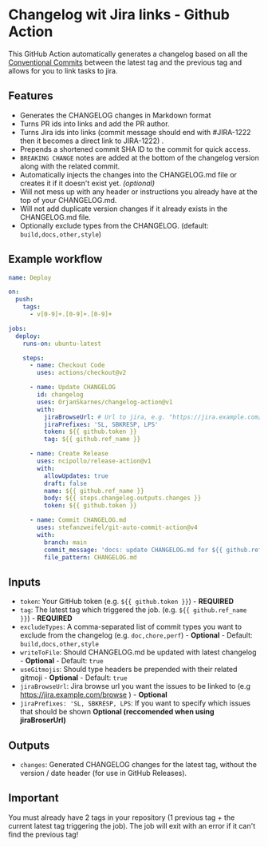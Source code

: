 # Changelog wit Jira links - Github Action

This GitHub Action automatically generates a changelog based on all the [Conventional Commits](https://www.conventionalcommits.org) between the latest tag and the previous tag and allows for you to link tasks to jira.

## Features

- Generates the CHANGELOG changes in Markdown format
- Turns PR ids into links and add the PR author.
- Turns Jira ids into links (commit message should end with #JIRA-1222 then it becomes a direct link to JIRA-1222) .
- Prepends a shortened commit SHA ID to the commit for quick access.
- `BREAKING CHANGE` notes are added at the bottom of the changelog version along with the related commit.
- Automatically injects the changes into the CHANGELOG.md file or creates it if it doesn't exist yet. *(optional)*
- Will not mess up with any header or instructions you already have at the top of your CHANGELOG.md.
- Will not add duplicate version changes if it already exists in the CHANGELOG.md file.
- Optionally exclude types from the CHANGELOG. (default: `build,docs,other,style`)

## Example workflow
``` yaml
name: Deploy

on:
  push:
    tags:
      - v[0-9]+.[0-9]+.[0-9]+

jobs:
  deploy:
    runs-on: ubuntu-latest

    steps:
      - name: Checkout Code
        uses: actions/checkout@v2

      - name: Update CHANGELOG
        id: changelog
        uses: OrjanSkarnes/changelog-action@v1
        with:
          jiraBrowseUrl: # Url to jira, e.g. "https://jira.example.com/browse"
          jiraPrefixes: 'SL, SBKRESP, LPS'
          token: ${{ github.token }}
          tag: ${{ github.ref_name }}

      - name: Create Release
        uses: ncipollo/release-action@v1
        with:
          allowUpdates: true
          draft: false
          name: ${{ github.ref_name }}
          body: ${{ steps.changelog.outputs.changes }}
          token: ${{ github.token }}

      - name: Commit CHANGELOG.md
        uses: stefanzweifel/git-auto-commit-action@v4
        with:
          branch: main
          commit_message: 'docs: update CHANGELOG.md for ${{ github.ref_name }} [skip ci]'
          file_pattern: CHANGELOG.md
```

## Inputs
* `token`: Your GitHub token (e.g. `${{ github.token }}`) - **REQUIRED**
* `tag`: The latest tag which triggered the job. (e.g. `${{ github.ref_name }}`) - **REQUIRED**
* `excludeTypes`: A comma-separated list of commit types you want to exclude from the changelog (e.g. `doc,chore,perf`) - **Optional** - Default: `build,docs,other,style`
* `writeToFile`: Should CHANGELOG.md be updated with latest changelog - **Optional** - Default: `true`
* `useGitmojis`: Should type headers be prepended with their related gitmoji - **Optional** - Default: `true`
* `jiraBrowseUrl`: Jira browse url you want the issues to be linked to  (e.g https://jira.example.com/browse ) - **Optional**
* `jiraPrefixes: 'SL, SBKRESP, LPS`: If you want to specify which issues that should be shown **Optional (reccomended when using jiraBroserUrl)** 

## Outputs
* `changes`: Generated CHANGELOG changes for the latest tag, without the version / date header (for use in GitHub Releases).

## Important

You must already have 2 tags in your repository (1 previous tag + the current latest tag triggering the job). The job will exit with an error if it can't find the previous tag!
